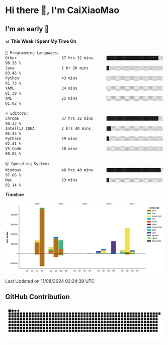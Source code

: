 # Hi there 👋, I'm CaiXiaoMao

## I'm an early 🐤
<!--START_SECTION:waka-->
📊 **This Week I Spent My Time On** 

```text
💬 Programming Languages: 
Other                    37 hrs 32 mins      ███████████████████████░░   90.33 % 
Java                     1 hr 26 mins        █░░░░░░░░░░░░░░░░░░░░░░░░   03.46 % 
Python                   43 mins             ░░░░░░░░░░░░░░░░░░░░░░░░░   01.73 % 
YAML                     34 mins             ░░░░░░░░░░░░░░░░░░░░░░░░░   01.39 % 
XML                      25 mins             ░░░░░░░░░░░░░░░░░░░░░░░░░   01.02 % 

🔥 Editors: 
Chrome                   37 hrs 32 mins      ███████████████████████░░   90.33 % 
IntelliJ IDEA            2 hrs 40 mins       ██░░░░░░░░░░░░░░░░░░░░░░░   06.43 % 
PyCharm                  59 mins             █░░░░░░░░░░░░░░░░░░░░░░░░   02.41 % 
VS Code                  20 mins             ░░░░░░░░░░░░░░░░░░░░░░░░░   00.84 % 

💻 Operating System: 
Windows                  40 hrs 40 mins      ████████████████████████░   97.86 % 
Mac                      53 mins             █░░░░░░░░░░░░░░░░░░░░░░░░   02.14 % 
```

**Timeline**

![Lines of Code chart](https://raw.githubusercontent.com/caixiaomao/caixiaomao/main/assets/bar_graph.png)


 Last Updated on 11/08/2024 03:24:39 UTC
<!--END_SECTION:waka-->

## GitHub Contribution
<picture>
  <source media="(prefers-color-scheme: dark)" srcset="/dist/snake/github-contribution-grid-snake-dark.svg" />
  <source media="(prefers-color-scheme: light)" srcset="/dist/snake/github-contribution-grid-snake.svg" />
  <img alt="github contribution grid snake animation" src="/dist/snake/github-contribution-grid-snake.svg" />
</picture>

